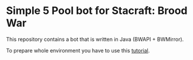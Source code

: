 # Simple 5 Pool bot for Stacraft: Brood War

This repository contains a bot that is written in Java (BWAPI + BWMirror).

To prepare whole environment you have to use this [tutorial](http://sscaitournament.com/index.php?action=tutorial).
